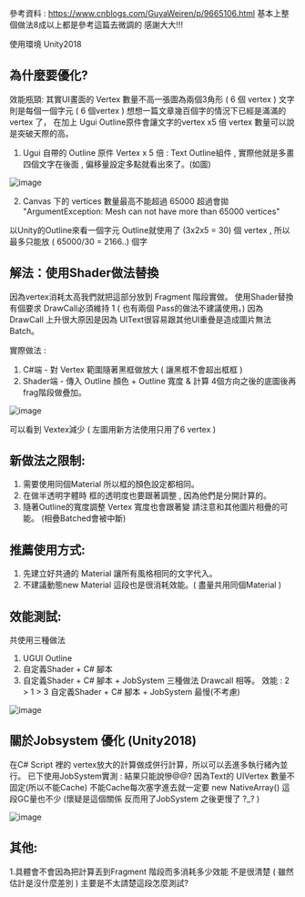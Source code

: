 參考資料 : https://www.cnblogs.com/GuyaWeiren/p/9665106.html
基本上整個做法8成以上都是參考這篇去微調的 感謝大大!!!

使用環境 Unity2018

為什麼要優化?
-------------------------------------------------------------------------------------------------------------------------
效能瓶頸: 
	其實UI畫面的 Vertex 數量不高一張圖為兩個3角形 ( 6 個 vertex )
	文字則是每個一個字元 ( 6 個vertex ) 想想一篇文章幾百個字的情況下已經是滿滿的 vertex 了， 在加上 Ugui Outline原件會讓文字的vertex x5 倍 
vertex 數量可以說是突破天際的高。

1. Ugui 自帶的 Outline 原件 Vertex x 5 倍 : 
Text Outline組件 , 實際他就是多畫四個文字在後面 , 偏移量設定多點就看出來了。(如圖)

![image](https://lh3.googleusercontent.com/Mzj66O0SY5qtJshXN_4M4NAAumiSLHNeV_vGLnYauERei9GQmq8Sr18dnhW4SaEzZCW9HcJjuoaC-bFGxzeXGV1zBuVO0l_vBdI9uRrHumNKov1USm_fiPkzj-vPd90I4DtX_Lkd)

2. Canvas 下的 vertices 數量最高不能超過 65000
超過會拋 "ArgumentException: Mesh can not have more than 65000 vertices"

以Unity的Outline來看一個字元 Outline就使用了 (3x2x5 = 30) 個 vertex , 所以最多只能放 ( 65000/30 = 2166..) 個字

解法：使用Shader做法替換
-------------------------------------------------------------------------------------------------------------------------

因為vertex消耗太高我們就把這部分放到 Fragment 階段實做。
使用Shader替換有個要求 DrawCall必須維持 1 ( 也有兩個 Pass的做法不建議使用。)
因為DrawCall 上升很大原因是因為 UIText很容易跟其他UI重疊是造成圖片無法Batch。

實際做法 : 
1. C#端 - 對 Vertex 範圍隨著黑框做放大 ( 讓黑框不會超出框框 )
2. Shader端 - 傳入 Outline 顏色 + Outline 寬度 &
計算 4個方向之後的底圖後再frag階段做疊加。


![image](https://lh3.googleusercontent.com/-06rdtHp7hQpqHMih3v6A7bvM-Us1eR54gBmz8RmOJ-JEr9AfjpuLsRWPzxtF39nRKL7DZ9RhQf_QHyxr8Kb90K_c-07Lt4whlWMEu5j2S9bXKZVjaW8RxUIpmpsChLhUzkYodP6)

可以看到 Vextex減少 ( 左圖用新方法使用只用了6 vertex )


新做法之限制:
-------------------------------------------------------------------------------------------------------------------------
1. 需要使用同個Material 所以框的顏色設定都相同。
2. 在做半透明字體時 框的透明度也要跟著調整 , 因為他們是分開計算的。
3. 隨著Outline的寬度調整 Vertex 寬度也會跟著變 請注意和其他圖片相疊的可能。
(相疊Batched會被中斷)

推薦使用方式: 
-------------------------------------------------------------------------------------------------------------------------
1. 先建立好共通的 Material 讓所有風格相同的文字代入。
2. 不建議動態new Material 這段也是很消耗效能。( 盡量共用同個Material )

效能測試:
-------------------------------------------------------------------------------------------------------------------------
共使用三種做法
1. UGUI Outline
2. 自定義Shader + C# 腳本
3. 自定義Shader + C# 腳本 + JobSystem
三種做法 Drawcall 相等。
效能 : 2 > 1 > 3
自定義Shader + C# 腳本 + JobSystem 最慢(不考慮)

![image](https://lh3.googleusercontent.com/mzsH0MdbLZ4JTcjVtR7BTCidv831lBNYexgomfSkqNTYesA-di0X6AmGBq2Nkion4uV5DT5Ieb-tVVjJ5x7rjnY1ti-fw6u9h1Kl5vhQ8dX96y3OxzZ7VjIgdsERviC2l9tGpoay)

關於Jobsystem 優化 (Unity2018)
-------------------------------------------------------------------------------------------------------------------------
在C# Script 裡的 vertex放大的計算做成併行計算，所以可以丟進多執行緒內並行。
已下使用JobSystem實測 :
	結果只能說慘@@? 因為Text的 UIVertex 數量不固定(所以不能Cache) 
不能Cache每次塞字進去就一定要 new NativeArray<UIVertex>() 
這段GC量也不少 (懷疑是這個關係 反而用了JobSystem 之後更慢了 ?_? )

![image](https://lh6.googleusercontent.com/Cy2V8X9F42BPyaGgGdEM4nZ0i2oKP20ppGO8ibnSEr5DYK3RuM2ZXbCpv6h-o9Oor8wmvd-MHyfD2XERejQEJWubDF9nejHLhKNFXyxhrW-OvNE8r5_hCxeJaqqwCLHT8k3gyXI9)

其他:
-------------------------------------------------------------------------------------------------------------------------
1.具體會不會因為把計算丟到Fragment 階段而多消耗多少效能 不是很清楚 ( 雖然估計是沒什麼差別 ) 主要是不太請楚這段怎麼測試?


